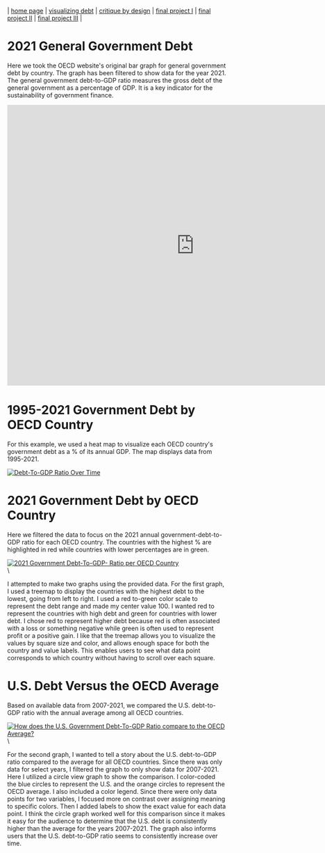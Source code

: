 | [home page](https://jaimiea.github.io/Jaimiea-portfolio/) | [visualizing debt](visualizing-government-debt) | [critique by design](critique-by-design) | [final project I](final-project-part-one) | [final project II](final-project-part-two) | [final project III](final-project-part-three) |

# 2021 General Government Debt
Here we took the OECD website's original bar graph for general government debt by country. The graph has been filtered to show data for the year 2021. The general government debt-to-GDP ratio measures the gross debt of the general government as a percentage of GDP. It is a key indicator for the sustainability of government finance.

<iframe src="https://data.oecd.org/chart/7kOw" width="860" height="645" style="border: 0" mozallowfullscreen="true" webkitallowfullscreen="true" allowfullscreen="true"><a href="https://data.oecd.org/chart/7kOw" target="_blank">OECD Chart: General government debt, Total, % of GDP, Annual, 2021</a></iframe>

# 1995-2021 Government Debt by OECD Country
For this example, we used a heat map to visualize each OECD country's government debt as a % of its annual GDP. The map displays data from 1995-2021.

<div class='tableauPlaceholder' id='viz1707151496632' style='position: relative'><noscript><a href='#'><img alt='Debt-To-GDP Ratio Over Time ' src='https:&#47;&#47;public.tableau.com&#47;static&#47;images&#47;Vi&#47;VisualizingGovtDebt&#47;Sheet1&#47;1_rss.png' style='border: none' /></a></noscript><object class='tableauViz'  style='display:none;'><param name='host_url' value='https%3A%2F%2Fpublic.tableau.com%2F' /> <param name='embed_code_version' value='3' /> <param name='site_root' value='' /><param name='name' value='VisualizingGovtDebt&#47;Sheet1' /><param name='tabs' value='no' /><param name='toolbar' value='yes' /><param name='static_image' value='https:&#47;&#47;public.tableau.com&#47;static&#47;images&#47;Vi&#47;VisualizingGovtDebt&#47;Sheet1&#47;1.png' /> <param name='animate_transition' value='yes' /><param name='display_static_image' value='yes' /><param name='display_spinner' value='yes' /><param name='display_overlay' value='yes' /><param name='display_count' value='yes' /><param name='language' value='en-US' /></object></div>                

# 2021 Government Debt by OECD Country 
Here we filtered the data to focus on the 2021 annual government-debt-to-GDP ratio for each OECD country. The countries with the highest % are highlighted in red while countries with lower percentages are in green.

<div class='tableauPlaceholder' id='viz1707151967623' style='position: relative'><noscript><a href='#'><img alt='2021 Government Debt-To-GDP- Ratio per OECD Country ' src='https:&#47;&#47;public.tableau.com&#47;static&#47;images&#47;20&#47;2021GovtDebt-to-GDPRatio&#47;Sheet2&#47;1_rss.png' style='border: none' /></a></noscript><object class='tableauViz'  style='display:none;'><param name='host_url' value='https%3A%2F%2Fpublic.tableau.com%2F' /> <param name='embed_code_version' value='3' /> <param name='site_root' value='' /><param name='name' value='2021GovtDebt-to-GDPRatio&#47;Sheet2' /><param name='tabs' value='no' /><param name='toolbar' value='yes' /><param name='static_image' value='https:&#47;&#47;public.tableau.com&#47;static&#47;images&#47;20&#47;2021GovtDebt-to-GDPRatio&#47;Sheet2&#47;1.png' /> <param name='animate_transition' value='yes' /><param name='display_static_image' value='yes' /><param name='display_spinner' value='yes' /><param name='display_overlay' value='yes' /><param name='display_count' value='yes' /><param name='language' value='en-US' /></object></div>\                


I attempted to make two graphs using the provided data. For the first graph, I used a treemap to display the countries with the highest debt to the lowest, going from left to right. I used a red to-green color scale to represent the debt range and made my center value 100. I wanted red to represent the countries with high debt and green for countries with lower debt. I chose red to represent higher debt because red is often associated with a loss or something negative while green is often used to represent profit or a positive gain. I like that the treemap allows you to visualize the values by square size and color, and allows enough space for both the country and value labels. This enables users to see what data point corresponds to which country without having to scroll over each square.   


# U.S. Debt Versus the OECD Average 
Based on available data from 2007-2021, we compared the U.S. debt-to-GDP ratio with the annual average among all OECD countries.      

<div class='tableauPlaceholder' id='viz1707160454708' style='position: relative'><noscript><a href='#'><img alt='How does the U.S. Government Debt-To-GDP Ratio compare to the OECD Average? ' src='https:&#47;&#47;public.tableau.com&#47;static&#47;images&#47;US&#47;USGovtDebt-to-GDPRatioU_S_versustheOECDAverage&#47;Sheet3&#47;1_rss.png' style='border: none' /></a></noscript><object class='tableauViz'  style='display:none;'><param name='host_url' value='https%3A%2F%2Fpublic.tableau.com%2F' /> <param name='embed_code_version' value='3' /> <param name='site_root' value='' /><param name='name' value='USGovtDebt-to-GDPRatioU_S_versustheOECDAverage&#47;Sheet3' /><param name='tabs' value='no' /><param name='toolbar' value='yes' /><param name='static_image' value='https:&#47;&#47;public.tableau.com&#47;static&#47;images&#47;US&#47;USGovtDebt-to-GDPRatioU_S_versustheOECDAverage&#47;Sheet3&#47;1.png' /> <param name='animate_transition' value='yes' /><param name='display_static_image' value='yes' /><param name='display_spinner' value='yes' /><param name='display_overlay' value='yes' /><param name='display_count' value='yes' /><param name='language' value='en-US' /></object></div>\                    


For the second graph, I wanted to tell a story about the U.S. debt-to-GDP ratio compared to the average for all OECD countries. Since there was only data for select years, I filtered the graph to only show data for 2007-2021. Here I utilized a circle view graph to show the comparison. I color-coded the blue circles to represent the U.S. and the orange circles to represent the OECD average. I also included a color legend. Since there were only data points for two variables, I focused more on contrast over assigning meaning to specific colors. Then I added labels to show the exact value for each data point. I think the circle graph worked well for this comparison since it makes it easy for the audience to determine that the U.S. debt is consistently higher than the average for the years 2007-2021. The graph also informs users that the U.S. debt-to-GDP ratio seems to consistently increase over time.
                                                                                                                                                  
